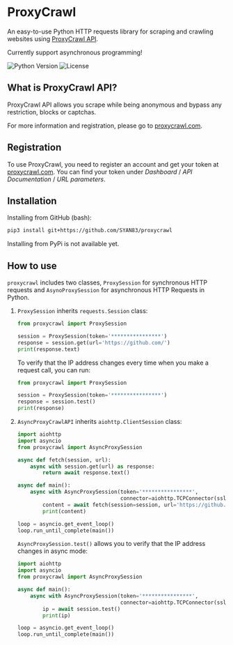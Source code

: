 # ProxyCrawl

An easy-to-use Python HTTP requests library for scraping and crawling websites using [ProxyCrawl API](https://proxycrawl.com).

Currently support asynchronous programming!

![Python Version](https://img.shields.io/pypi/pyversions/Django.svg)
![License](https://img.shields.io/github/license/mashape/apistatus.svg)

## What is ProxyCrawl API?

ProxyCrawl API allows you scrape while being anonymous and bypass any restriction, blocks or captchas. 

For more information and registration, please go to [proxycrawl.com](https://proxycrawl.com/).

## Registration

To use ProxyCrawl, you need to register an account and get your token at [proxycrawl.com](https://proxycrawl.com/). 
You can find your token under *Dashboard* / *API Documentation* / *URL parameters*.

## Installation

Installing from GitHub (bash):

```bash
pip3 install git+https://github.com/SYAN83/proxycrawl
```

Installing from PyPi is not available yet.

## How to use

`proxycrawl` includes two classes, `ProxySession` for synchronous HTTP requests and `AsynoProxySession` for asynchronous HTTP Requests in Python.
 
1. `ProxySession` inherits `requests.Session` class:

    ```python
    from proxycrawl import ProxySession
    
    session = ProxySession(token='****************')
    response = session.get(url='https://github.com/')
    print(response.text)
    ```
    
    To verify that the IP address changes every time when you make a request call, you can run:
    
    ```python
    from proxycrawl import ProxySession
    
    session = ProxySession(token='****************')
    response = session.test()
    print(response)
    ```

2. `AsyncProxyCrawlAPI` inherits `aiohttp.ClientSession` class:
    
    ```python
    import aiohttp
    import asyncio
    from proxycrawl import AsyncProxySession
    
    async def fetch(session, url):
        async with session.get(url) as response:
            return await response.text()
    
    async def main():
        async with AsyncProxySession(token='****************', 
                                     connector=aiohttp.TCPConnector(ssl=False)) as session:
            content = await fetch(session=session, url='https://github.com/')
            print(content)
    
    loop = asyncio.get_event_loop()
    loop.run_until_complete(main())
    ``` 
    
    `AsyncProxySession.test()` allows you to verify that the IP address changes in async mode:
    
    ```python
    import aiohttp
    import asyncio
    from proxycrawl import AsyncProxySession
 
    async def main():
        async with AsyncProxySession(token='****************', 
                                     connector=aiohttp.TCPConnector(ssl=False)) as session:
            ip = await session.test()
            print(ip)
    
    loop = asyncio.get_event_loop()
    loop.run_until_complete(main())
    ``` 